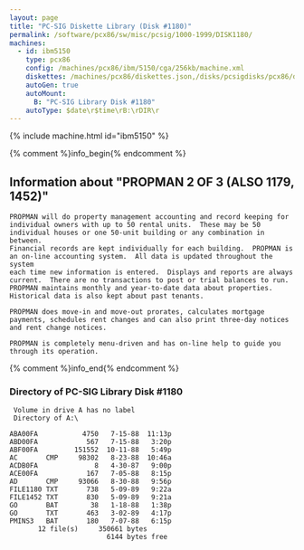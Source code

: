 ```yaml
---
layout: page
title: "PC-SIG Diskette Library (Disk #1180)"
permalink: /software/pcx86/sw/misc/pcsig/1000-1999/DISK1180/
machines:
  - id: ibm5150
    type: pcx86
    config: /machines/pcx86/ibm/5150/cga/256kb/machine.xml
    diskettes: /machines/pcx86/diskettes.json,/disks/pcsigdisks/pcx86/diskettes.json
    autoGen: true
    autoMount:
      B: "PC-SIG Library Disk #1180"
    autoType: $date\r$time\rB:\rDIR\r
---
```


{% include machine.html id="ibm5150" %}

{% comment %}info_begin{% endcomment %}

## Information about "PROPMAN 2 OF 3 (ALSO 1179, 1452)"

    PROPMAN will do property management accounting and record keeping for
    individual owners with up to 50 rental units.  These may be 50
    individual houses or one 50-unit building or any combination in between.
    Financial records are kept individually for each building.  PROPMAN is
    an on-line accounting system.  All data is updated throughout the system
    each time new information is entered.  Displays and reports are always
    current.  There are no transactions to post or trial balances to run.
    PROPMAN maintains monthly and year-to-date data about properties.
    Historical data is also kept about past tenants.
    
    PROPMAN does move-in and move-out prorates, calculates mortgage
    payments, schedules rent changes and can also print three-day notices
    and rent change notices.
    
    PROPMAN is completely menu-driven and has on-line help to guide you
    through its operation.
{% comment %}info_end{% endcomment %}


### Directory of PC-SIG Library Disk #1180

     Volume in drive A has no label
     Directory of A:\

    ABA00FA           4750   7-15-88  11:13p
    ABD00FA            567   7-15-88   3:20p
    ABF00FA         151552  10-11-88   5:49p
    AC       CMP     98302   8-23-88  10:46a
    ACDB0FA              8   4-30-87   9:00p
    ACE00FA            167   7-05-88   8:15p
    AD       CMP     93066   8-30-88   9:56p
    FILE1180 TXT       738   5-09-89   9:22a
    FILE1452 TXT       830   5-09-89   9:21a
    GO       BAT        38   1-18-88   1:38p
    GO       TXT       463   3-02-89   4:17p
    PMINS3   BAT       180   7-07-88   6:15p
           12 file(s)     350661 bytes
                            6144 bytes free
